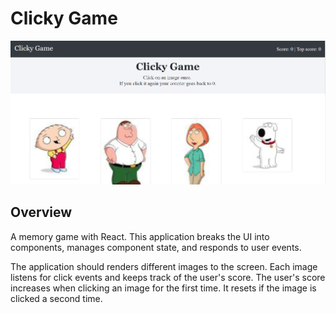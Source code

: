 # Clicky Game

![alt text](./images/Capture.PNG)

## Overview

A memory game with React. This application breaks the UI into components, manages component state, and responds to user events.

The application should renders different images to the screen. Each image listens for click events and keeps track of the user's score. The user's score increases when clicking an image for the first time. It resets if the image is clicked a second time.
